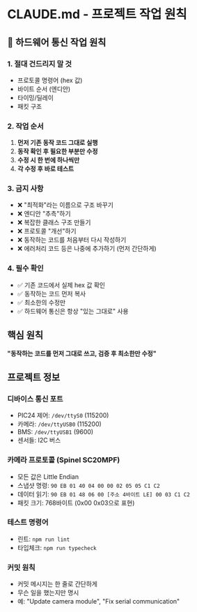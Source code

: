 # CLAUDE.md - 프로젝트 작업 원칙

## 🔴 하드웨어 통신 작업 원칙

### 1. 절대 건드리지 말 것
- 프로토콜 명령어 (hex 값)
- 바이트 순서 (엔디안)
- 타이밍/딜레이
- 패킷 구조

### 2. 작업 순서
1. **먼저 기존 동작 코드 그대로 실행**
2. **동작 확인 후 필요한 부분만 수정**
3. **수정 시 한 번에 하나씩만**
4. **각 수정 후 바로 테스트**

### 3. 금지 사항
- ❌ "최적화"라는 이름으로 구조 바꾸기
- ❌ 엔디안 "추측"하기
- ❌ 복잡한 클래스 구조 만들기
- ❌ 프로토콜 "개선"하기
- ❌ 동작하는 코드를 처음부터 다시 작성하기
- ❌ 에러처리 코드 등은 나중에 추가하기 (먼저 간단하게)

### 4. 필수 확인
- ✅ 기존 코드에서 실제 hex 값 확인
- ✅ 동작하는 코드 먼저 복사
- ✅ 최소한의 수정만
- ✅ 하드웨어 통신은 항상 "있는 그대로" 사용

## 핵심 원칙
**"동작하는 코드를 먼저 그대로 쓰고, 검증 후 최소한만 수정"**

## 프로젝트 정보

### 디바이스 통신 포트
- PIC24 제어: `/dev/ttyS0` (115200)
- 카메라: `/dev/ttyUSB0` (115200)
- BMS: `/dev/ttyUSB1` (9600)
- 센서들: I2C 버스

### 카메라 프로토콜 (Spinel SC20MPF)
- 모든 값은 Little Endian
- 스냅샷 명령: `90 EB 01 40 04 00 00 02 05 05 C1 C2`
- 데이터 읽기: `90 EB 01 48 06 00 [주소 4바이트 LE] 00 03 C1 C2`
- 패킷 크기: 768바이트 (0x00 0x03으로 표현)

### 테스트 명령어
- 린트: `npm run lint`
- 타입체크: `npm run typecheck`

### 커밋 원칙
- 커밋 메시지는 한 줄로 간단하게
- 무슨 일을 했는지만 명시
- 예: "Update camera module", "Fix serial communication"